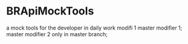 # BRApiMockTools
a mock tools for the developer in daily work
modifi 1
master modifier 1;
master modifier 2 only in master branch;
